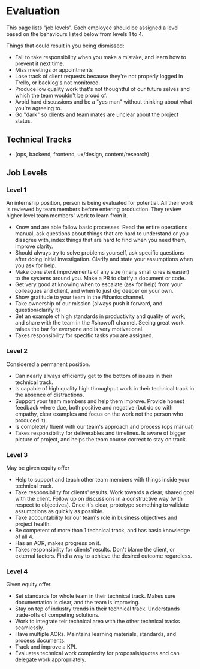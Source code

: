 
# Evaluation

This page lists "job levels". Each employee should be assigned a level based on the behaviours listed below from levels 1 to 4.

Things that could result in you being dismissed:
   * Fail to take responsibility when you make a mistake, and learn how to prevent it next time.
   * Miss meetings or appointments
   * Lose track of client requests because they're not properly logged in Trello, or backlog's not monitored.
   * Produce low quality work that's not thoughtful of our future selves and which the team wouldn't be proud of.
   * Avoid hard discussions and be a "yes man" without thinking about what you're agreeing to.
   * Go "dark" so clients and team mates are unclear about the project status.

## Technical Tracks
  * (ops, backend, frontend, ux/design, content/research).

## Job Levels

### Level 1
An internship position, person is being evaluated for potential. All their work is reviewed by team members before entering production. They review higher level team members' work to learn from it.

   * Know and are able follow basic processes. Read the entire operations manual, ask questions about things that are hard to understand or you disagree with, index things that are hard to find when you need them, improve clarity.
   * Should always try to solve problems yourself, ask specific questions after doing initial investigation. Clarify and state your assumptions when you ask for help.
   * Make consistent improvements of any size (many small ones is easier) to the systems around you. Make a PR to clarify a document or code.
   * Get very good at knowing when to escalate (ask for help) from your colleagues and client, and when to just dig deeper on your own.
   * Show gratitude to your team in the #thanks channel.
   * Take ownership of our mission (always push it forward, and question/clarify it)
   * Set an example of high standards in productivity and quality of work, and share with the team in the #showoff channel. Seeing great work raises the bar for everyone and is very motivational.
   * Takes responsibility for specific tasks you are assigned.

### Level 2
Considered a permanent position.

   * Can nearly always efficiently get to the bottom of issues in their technical track.
   * Is capable of high quality high throughput work in their technical track in the absence of distractions.
   * Support your team members and help them improve. Provide honest feedback where due, both positive and negative (but do so with empathy, clear examples and focus on the work not the person who produced it).
   * Is completely fluent with our team's approach and process (ops manual)
   * Takes responsibility for deliverables and timelines. Is aware of bigger picture of project, and helps the team course correct to stay on track.

### Level 3
May be given equity offer

   * Help to support and teach other team members with things inside your technical track.
   * Take responsibility for clients' results. Work towards a clear, shared goal with the client. Follow up on discussions in a constructive way (with respect to objectives). Once it's clear, prototype something to validate assumptions as quickly as possible.
   * Take accountability for our team's role in business objectives and project health.
   * Be competent of more than 1 technical track, and has basic knowledge of all 4.
   * Has an AOR, makes progress on it.
   * Takes responsibility for clients' results. Don't blame the client, or external factors. Find a way to achieve the desired outcome regardless.

### Level 4
Given equity offer.

   * Set standards for whole team in their technical track. Makes sure documentation is clear, and the team is improving.
   * Stay on top of industry trends in their technical track. Understands trade-offs of competing solutions.
   * Work to integrate teir technical area with the other technical tracks seamlessly.
   * Have multiple AORs. Maintains learning materials, standards, and process documents.
   * Track and improve a KPI.
   * Evaluates technical work complexity for proposals/quotes and can delegate work appropriately.
   
   
 
